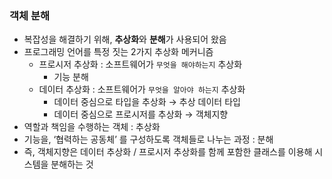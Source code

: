 ### 객체 분해

- 복잡성을 해결하기 위해, **추상화**와 **분해**가 사용되어 왔음
- 프로그래밍 언어를 특정 짓는 2가지 추상화 메커니즘
    - 프로시저 추상화 : 소프트웨어가 `무엇을 해야하는지` 추상화
        - 기능 분해
    - 데이터 추상화 : 소프트웨어가 `무엇을 알아야 하는지` 추상화
        - 데이터 중심으로 타입을 추상화  → 추상 데이터 타입
        - 데이터 중심으로 프로시저를 추상화 → 객체지향
- 역할과 책임을 수행하는 객체 : 추상화
- 기능을, ‘협력하는 공동체’ 를 구성하도록 객체들로 나누는 과정 : 분해
- 즉, 객체지향은 데이터 추상화 / 프로시저 추상화를 함께 포함한 클래스를 이용해 시스템을 분해하는 것

